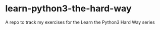 # learn-python3-the-hard-way
A repo to track my exercises for the Learn the Python3 Hard Way series
